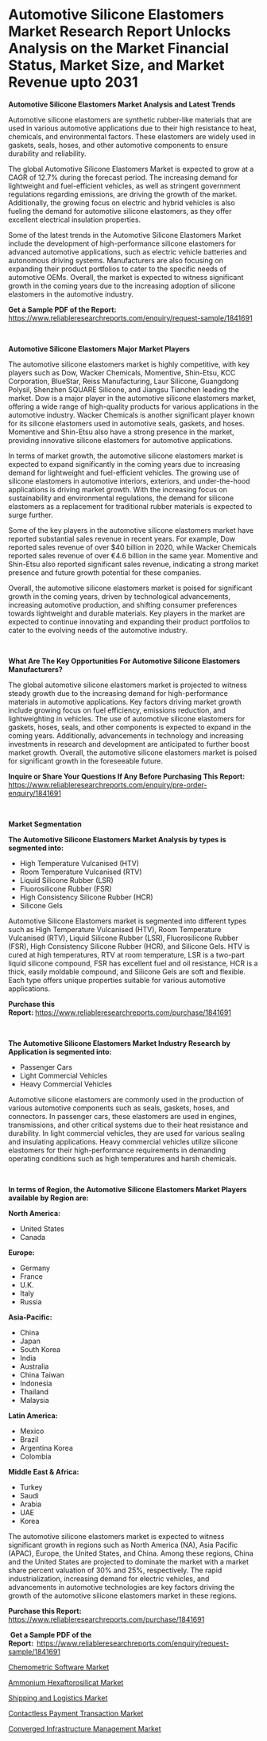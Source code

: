 <p><h1>Automotive Silicone Elastomers Market Research Report Unlocks Analysis on the Market Financial Status, Market Size, and Market Revenue upto 2031</h1></p><p><strong>Automotive Silicone Elastomers Market Analysis and Latest Trends</strong></p>
<p><p>Automotive silicone elastomers are synthetic rubber-like materials that are used in various automotive applications due to their high resistance to heat, chemicals, and environmental factors. These elastomers are widely used in gaskets, seals, hoses, and other automotive components to ensure durability and reliability.</p><p>The global Automotive Silicone Elastomers Market is expected to grow at a CAGR of 12.7% during the forecast period. The increasing demand for lightweight and fuel-efficient vehicles, as well as stringent government regulations regarding emissions, are driving the growth of the market. Additionally, the growing focus on electric and hybrid vehicles is also fueling the demand for automotive silicone elastomers, as they offer excellent electrical insulation properties.</p><p>Some of the latest trends in the Automotive Silicone Elastomers Market include the development of high-performance silicone elastomers for advanced automotive applications, such as electric vehicle batteries and autonomous driving systems. Manufacturers are also focusing on expanding their product portfolios to cater to the specific needs of automotive OEMs. Overall, the market is expected to witness significant growth in the coming years due to the increasing adoption of silicone elastomers in the automotive industry.</p></p>
<p><strong>Get a Sample PDF of the Report:&nbsp;</strong> <a href="https://www.reliableresearchreports.com/enquiry/request-sample/1841691">https://www.reliableresearchreports.com/enquiry/request-sample/1841691</a></p>
<p>&nbsp;</p>
<p><strong>Automotive Silicone Elastomers Major Market Players</strong></p>
<p><p>The automotive silicone elastomers market is highly competitive, with key players such as Dow, Wacker Chemicals, Momentive, Shin-Etsu, KCC Corporation, BlueStar, Reiss Manufacturing, Laur Silicone, Guangdong Polysil, Shenzhen SQUARE Silicone, and Jiangsu Tianchen leading the market. Dow is a major player in the automotive silicone elastomers market, offering a wide range of high-quality products for various applications in the automotive industry. Wacker Chemicals is another significant player known for its silicone elastomers used in automotive seals, gaskets, and hoses. Momentive and Shin-Etsu also have a strong presence in the market, providing innovative silicone elastomers for automotive applications.</p><p>In terms of market growth, the automotive silicone elastomers market is expected to expand significantly in the coming years due to increasing demand for lightweight and fuel-efficient vehicles. The growing use of silicone elastomers in automotive interiors, exteriors, and under-the-hood applications is driving market growth. With the increasing focus on sustainability and environmental regulations, the demand for silicone elastomers as a replacement for traditional rubber materials is expected to surge further.</p><p>Some of the key players in the automotive silicone elastomers market have reported substantial sales revenue in recent years. For example, Dow reported sales revenue of over $40 billion in 2020, while Wacker Chemicals reported sales revenue of over €4.6 billion in the same year. Momentive and Shin-Etsu also reported significant sales revenue, indicating a strong market presence and future growth potential for these companies.</p><p>Overall, the automotive silicone elastomers market is poised for significant growth in the coming years, driven by technological advancements, increasing automotive production, and shifting consumer preferences towards lightweight and durable materials. Key players in the market are expected to continue innovating and expanding their product portfolios to cater to the evolving needs of the automotive industry.</p></p>
<p>&nbsp;</p>
<p><strong>What Are The Key Opportunities For Automotive Silicone Elastomers Manufacturers?</strong></p>
<p><p>The global automotive silicone elastomers market is projected to witness steady growth due to the increasing demand for high-performance materials in automotive applications. Key factors driving market growth include growing focus on fuel efficiency, emissions reduction, and lightweighting in vehicles. The use of automotive silicone elastomers for gaskets, hoses, seals, and other components is expected to expand in the coming years. Additionally, advancements in technology and increasing investments in research and development are anticipated to further boost market growth. Overall, the automotive silicone elastomers market is poised for significant growth in the foreseeable future.</p></p>
<p><strong>Inquire or Share Your Questions If Any Before Purchasing This Report:</strong> <a href="https://www.reliableresearchreports.com/enquiry/pre-order-enquiry/1841691">https://www.reliableresearchreports.com/enquiry/pre-order-enquiry/1841691</a></p>
<p>&nbsp;</p>
<p><strong>Market Segmentation</strong></p>
<p><strong>The Automotive Silicone Elastomers Market Analysis by types is segmented into:</strong></p>
<p><ul><li>High Temperature Vulcanised (HTV)</li><li>Room Temperature Vulcanised (RTV)</li><li>Liquid Silicone Rubber (LSR)</li><li>Fluorosilicone Rubber (FSR)</li><li>High Consistency Silicone Rubber (HCR)</li><li>Silicone Gels</li></ul></p>
<p><p>Automotive Silicone Elastomers market is segmented into different types such as High Temperature Vulcanised (HTV), Room Temperature Vulcanised (RTV), Liquid Silicone Rubber (LSR), Fluorosilicone Rubber (FSR), High Consistency Silicone Rubber (HCR), and Silicone Gels. HTV is cured at high temperatures, RTV at room temperature, LSR is a two-part liquid silicone compound, FSR has excellent fuel and oil resistance, HCR is a thick, easily moldable compound, and Silicone Gels are soft and flexible. Each type offers unique properties suitable for various automotive applications.</p></p>
<p><strong>Purchase this Report:&nbsp;</strong><a href="https://www.reliableresearchreports.com/purchase/1841691">https://www.reliableresearchreports.com/purchase/1841691</a></p>
<p>&nbsp;</p>
<p><strong>The Automotive Silicone Elastomers Market Industry Research by Application is segmented into:</strong></p>
<p><ul><li>Passenger Cars</li><li>Light Commercial Vehicles</li><li>Heavy Commercial Vehicles</li></ul></p>
<p><p>Automotive silicone elastomers are commonly used in the production of various automotive components such as seals, gaskets, hoses, and connectors. In passenger cars, these elastomers are used in engines, transmissions, and other critical systems due to their heat resistance and durability. In light commercial vehicles, they are used for various sealing and insulating applications. Heavy commercial vehicles utilize silicone elastomers for their high-performance requirements in demanding operating conditions such as high temperatures and harsh chemicals.</p></p>
<p>&nbsp;</p>
<p><strong>In terms of Region, the Automotive Silicone Elastomers Market Players available by Region are:</strong></p>
<p>
    <p> <strong> North America: </strong>
        <ul>
            <li>United States</li>
            <li>Canada</li>
        </ul>
        </p> 
    <p> <strong> Europe: </strong>
        <ul>
            <li>Germany</li>
            <li>France</li>
            <li>U.K.</li>
            <li>Italy</li>
            <li>Russia</li>
        </ul>
        </p> 
    <p> <strong> Asia-Pacific: </strong>
        <ul>
            <li>China</li>
            <li>Japan</li>
            <li>South Korea</li>
            <li>India</li>
            <li>Australia</li>
            <li>China Taiwan</li>
            <li>Indonesia</li>
            <li>Thailand</li>
            <li>Malaysia</li>
        </ul>
        </p> 
    <p> <strong> Latin America: </strong>
        <ul>
            <li>Mexico</li>
            <li>Brazil</li>
            <li>Argentina Korea</li>
            <li>Colombia</li>
        </ul>
        </p> 
    <p> <strong> Middle East & Africa: </strong>
        <ul>
            <li>Turkey</li>
            <li>Saudi</li>
            <li>Arabia</li>
            <li>UAE</li>
            <li>Korea</li>
        </ul>
    </p>
    </p>
<p><p>The automotive silicone elastomers market is expected to witness significant growth in regions such as North America (NA), Asia Pacific (APAC), Europe, the United States, and China. Among these regions, China and the United States are projected to dominate the market with a market share percent valuation of 30% and 25%, respectively. The rapid industrialization, increasing demand for electric vehicles, and advancements in automotive technologies are key factors driving the growth of the automotive silicone elastomers market in these regions.</p></p>
<p><strong>Purchase this Report: </strong><a href="https://www.reliableresearchreports.com/purchase/1841691">https://www.reliableresearchreports.com/purchase/1841691</a></p>
<p>&nbsp;<strong>Get a Sample PDF of the Report:&nbsp;&nbsp;</strong><a href="https://www.reliableresearchreports.com/enquiry/request-sample/1841691">https://www.reliableresearchreports.com/enquiry/request-sample/1841691</a></p>
<p><strong></strong></p>
<p><p><a href="https://medium.com/@dritasmani2022/chemometric-software-market-outlook-industry-overview-and-forecast-2024-to-2031-6dc4c5aad455">Chemometric Software Market</a></p><p><a href="https://github.com/danielneavesallisons03mba/Market-Research-Report-List-1/blob/main/ammonium-hexaftorosilicat-market.md">Ammonium Hexaftorosilicat Market</a></p><p><a href="https://medium.com/@williammann19/shipping-and-logistics-market-share-evolution-and-market-growth-trends-2024-2031-a63b4351e4c2">Shipping and Logistics Market</a></p><p><a href="https://medium.com/@nicholasstewart02/contactless-payment-transaction-market-trends-forecast-and-competitive-analysis-to-2031-a7190a8c177f">Contactless Payment Transaction Market</a></p><p><a href="https://medium.com/@nicholasstewart02/converged-infrastructure-management-market-analysis-and-sze-forecasted-for-period-from-2024-to-2031-59534bebaf90">Converged Infrastructure Management Market</a></p></p>